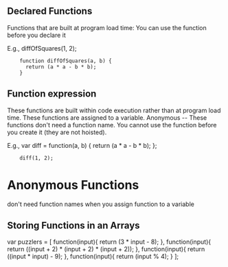 ## Declared Functions
  Functions that are built at program load time:
  You can use the function before you declare it

  E.g., diffOfSquares(1, 2);

        function diffOfSquares(a, b) {
          return (a * a - b * b);
        }


## Function expression
  These functions are built within code execution rather than at program load time.
  These functions are assigned to a variable.
  Anonymous -- These functions don't need a function name.
  You cannot use the function before you create it (they are not hoisted).

  E.g., var diff = function(a, b) {
          return (a * a - b * b);
        };

        diff(1, 2);

# Anonymous Functions
don't need function names when you assign function to a variable


## Storing Functions in an Arrays
  var puzzlers = [
    function(input){
      return (3 * input - 8);
    },
    function(input){
      return ((input + 2) * (input + 2) * (input + 2));
    },
    function(input){
      return ((input * input) - 9);
    },
    function(input){
      return (input % 4);
    }
  ];
